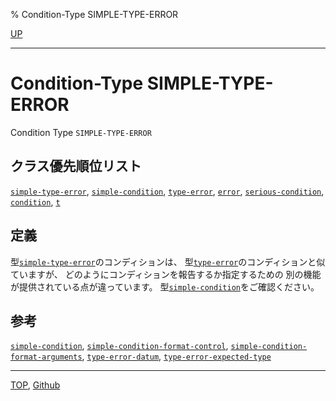 % Condition-Type SIMPLE-TYPE-ERROR

[UP](4.4.html)  

---

# Condition-Type **SIMPLE-TYPE-ERROR**


Condition Type `SIMPLE-TYPE-ERROR`


## クラス優先順位リスト

[`simple-type-error`](4.4.simple-type-error.html),
[`simple-condition`](9.2.simple-condition.html),
[`type-error`](4.4.type-error.html),
[`error`](9.2.error-condition.html),
[`serious-condition`](9.2.serious-condition.html),
[`condition`](9.2.condition.html),
[`t`](4.4.t-system-class.html)


## 定義

型[`simple-type-error`](4.4.simple-type-error.html)のコンディションは、
型[`type-error`](4.4.type-error.html)のコンディションと似ていますが、
どのようにコンディションを報告するか指定するための
別の機能が提供されている点が違っています。
型[`simple-condition`](9.2.simple-condition.html)をご確認ください。


## 参考

[`simple-condition`](9.2.simple-condition.html),
[`simple-condition-format-control`](9.2.simple-condition-format-control.html),
[`simple-condition-format-arguments`](9.2.simple-condition-format-control.html),
[`type-error-datum`](4.4.type-error-datum.html),
[`type-error-expected-type`](4.4.type-error-datum.html)


---
[TOP](index.html),  [Github](https://github.com/nptcl/npt-japanese)

